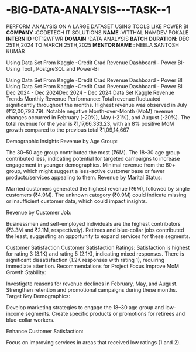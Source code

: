# -BIG-DATA-ANALYSIS---TASK--1
PERFORM ANALYSIS ON A LARGE DATASET USING TOOLS LIKE POWER BI
**COMPANY**   :CODETECH IT SOLUTIONS
**NAME**      :VITTHAL NAMDEV POKALE
**INTERN ID** :CT12WFWR
**DOMAIN**    :DATA ANALYSIS
**BATCH DURATION**: DEC 25TH,2024 TO MARCH 25TH,2025
**MENTOR NAME**  : NEELA SANTOSH KUMAR

Using Data Set From Kaggle -Credit Crad Revenue Dashboard - Power BI-Using Tool , PostgreSQL and Power-Bi


Using Data Set From Kaggle -Credit Crad Revenue Dashboard - Power BI
Using Data Set From Kaggle -Credit Crad Revenue Dashboard - Power BI
Dec 2024 - Dec 2024Dec 2024 - Dec 2024
Data Set Kaggle Revenue Trends
Monthly Revenue Performance:
Total revenue fluctuated significantly throughout the months.
Highest revenue was observed in July (₹12,00,793.79).
Notable negative Month-over-Month (MoM) revenue changes occurred in February (-20%), May (-21%), and August (-20%).
The total revenue for the year is ₹1,17,66,333.23, with an 8% positive MoM growth compared to the previous total ₹1,09,14,667

Demographic Insights
Revenue by Age Group:

The 30–50 age group contributed the most (₹6M).
The 18–30 age group contributed less, indicating potential for targeted campaigns to increase engagement in younger demographics.
Minimal revenue from the 60+ group, which might suggest a less-active customer base or fewer products/services appealing to them.
Revenue by Marital Status:

Married customers generated the highest revenue (₹6M), followed by single customers (₹4.9M).
The unknown category (₹0.9M) could indicate missing or insufficient customer data, which could impact insights.

Revenue by Customer Job:

Businessmen and self-employed individuals are the highest contributors (₹3.3M and ₹2.1M, respectively).
Retirees and blue-collar jobs contributed the least, suggesting an opportunity to expand services for these segments.

Customer Satisfaction
Customer Satisfaction Ratings:
Satisfaction is highest for rating 3 (3.1K) and rating 5 (2.1K), indicating mixed responses.
There is significant dissatisfaction (1.2K responses with rating 1), requiring immediate attention.
Recommendations for Project Focus
Improve MoM Growth Stability:

Investigate reasons for revenue declines in February, May, and August.
Strengthen retention and promotional campaigns during these months.
Target Key Demographics:

Develop marketing strategies to engage the 18–30 age group and low-income segments.
Create specific products or promotions for retirees and blue-collar workers.

Enhance Customer Satisfaction:

Focus on improving services in areas that received low ratings (1 and 2).


